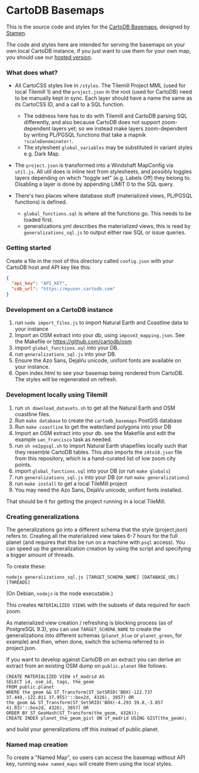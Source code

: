 # CartoDB Basemaps

This is the source code and styles for the [CartoDB Basemaps](http://cartodb.com/basemaps), designed by [Stamen](http://stamen.com).

The code and styles here are intended for serving the basemaps on your own local CartoDB instance, if you just want to use them for your own map, you should use our [hosted version](http://cartodb.com/basemaps).

### What does what?

* All CartoCSS styles live in `/styles`. The Tilemill Project MML (used for local Tilemill 1) and the `project.json` in the root (used for CartoDB) need to be manually kept in sync. Each layer should have a name the same as its CartoCSS ID, and a call to a SQL function.
	* The oddness here has to do with Tilemill and CartoDB parsing SQL differently, and also because CartoDB does not support zoom-dependent layers yet; so we instead make layers zoom-dependent by writing PL/PGSQL functions that take a mapnik `!scaleDenominator!`.
	* The stylesheet `global_variables` may be substituted in variant styles e.g. Dark Map.
	
* The `project.json` is transformed into a Windshaft MapConfig via `util.js`. All util does is inline text from stylesheets, and possibly toggles layers depending on which "toggle set" (e.g. Labels Off) they belong to. Disabling a layer is done by appending LIMIT 0 to the SQL query.

* There's two places where database stuff (materialized views, PL/PGSQL functions) is defined.
	* `global_functions.sql` is where all the functions go. This needs to be loaded first.
	* generalizations.yml describes the materialized views, this is read by `generalizations_sql.js` to output either raw SQL or issue queries.


### Getting started

Create a file in the root of this directory called `config.json` with your CartoDB host and API key like this:

```json
{
  "api_key": "API_KEY",
  "cdb_url": "https://myuser.cartodb.com"
}
```

### Development on a CartoDB instance

1. run `node import_files.js` to import Natural Earth and Coastline data to your instance
2. Import an OSM extract into your db, using `imposm3_mapping.json`. See the Makefile or https://github.com/cartodb/osm
3. import `global_functions.sql` into your DB.
4. run `generalizations_sql.js` into your DB.
5. Ensure the Azo Sans, DejaVu unicode, unifont fonts are available on your instance.
6. Open index.html to see your basemap being rendered from CartoDB. The styles will be regenerated on refresh.

### Development locally using Tilemill

1. run `sh download_datasets.sh` to get all the Natural Earth and OSM coastline files.
2. Run `make database` to create the `cartodb_basemaps` PostGIS database
2. Run `make coastline` to get the water/land polygons into your DB
3. Import an OSM extract into your db. see the Makefile and edit the example `san_francisco` task as needed.
4. run `sh ne2pgsql.sh` to import Natural Earth shapefiles locally such that they resemble CartoDB tables. This also imports the `z4to10.json` file from this repository, which is a hand-curated list of low zoom city points.
5. import `global_functions.sql` into your DB (or run `make globals`)
6. run `generalizations_sql.js` into your DB (or run `make generalizations`)
7. run `make install` to get a local TileMill project
8. You may need the Azo Sans, DejaVu unicode, unifont fonts installed.

That should be it for getting the project running in a local TileMill.

### Creating generalizations

The generalizations go into a different schema that the style (project.json) refers to. Creating all the materialized view takes 6-7 hours for the full planet (and requires that this be run on a machine with `psql` access).
You can speed up the generalization creation by using the script and specifying a bigger amount of threads.

To create these:

    nodejs generalizations_sql.js [TARGET_SCHEMA_NAME] [DATABASE_URL] [THREADS]
    
(On Debian, `nodejs` is the node executable.)

This creates `MATERIALIZED VIEWS` with the subsets of data required for each zoom.

As materialized view creation / refreshing is blocking process (as of PostgreSQL 9.3), you can use
`TARGET_SCHEMA_NAME` to create the generalizations into different schemas 
(`planet_blue` or `planet_green`, for example) and then, when done,
switch the schema referred to in project.json.

If you want to develop against CartoDB on an extract you can derive an extract from an existing OSM dump on `public.planet` like follows:

    CREATE MATERIALIZED VIEW sf_madrid AS
    SELECT id, osm_id, tags, the_geom
    FROM public.planet
    WHERE the_geom && ST_Transform(ST_SetSRID('BOX(-122.737 37.449,-122.011 37.955)'::box2d, 4326), 3857) OR
    the_geom && ST_Transform(ST_SetSRID('BOX(-4.293 39.8,-3.057 41.03)'::box2d, 4326), 3857) OR
    ORDER BY ST_GeoHash(ST_Transform(the_geom, 4326));
    CREATE INDEX planet_the_geom_gist ON sf_madrid USING GIST(the_geom);

and build your generalizations off this instead of public.planet.

### Named map creation

To create a "Named Map", so users can access the basemap without API key, running `make named_maps` will create them using the local styles.

